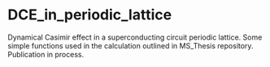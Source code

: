 # DCE_in_periodic_lattice
Dynamical Casimir effect in a superconducting circuit periodic lattice. Some simple functions used in the calculation outlined in MS_Thesis repository.
Publication in process.
